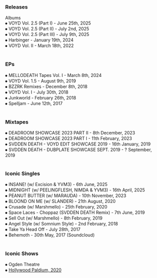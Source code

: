 ### Releases
Albums<br>
⦁	VOYD Vol. 2.5 (Part I) - June 25th, 2025<br>
⦁	VOYD Vol. 2.5 (Part II) - July 2nd, 2025<br>
⦁	VOYD Vol. 2.5 (Part III) - July 9th, 2025<br>
⦁	Harbinger - January 19th, 2024<br>
⦁	VOYD Vol. II - March 18th, 2022<br>
<br>
### EPs<br>
⦁	MELLODEATH Tapes Vol. I - March 8th, 2024<br>
⦁	VOYD Vol. 1.5 - August 9th, 2019<br>
⦁	BZZRK Remixes - December 8th, 2018<br>
⦁	VOYD Vol. I - July 30th, 2018<br>
⦁	Junkworld - February 26th, 2018<br>
⦁	Spelljam - June 12th, 2017<br>
<br>
### Mixtapes<br>
⦁	DEADROOM SHOWCASE 2023 PART II - 8th December, 2023<br>
⦁	DEADROOM SHOWCASE 2023 PART I - 11th February, 2023<br>
⦁	SVDDEN DEATH - VOYD EDIT SHOWCASE 2019 - 16th January, 2019<br>
⦁	SVDDEN DEATH - DUBPLATE SHOWCASE SEPT. 2019 - ? September, 2019<br>
<br>
### Iconic Singles<br>
⦁	INSANE! (w/ Excision & YVM3) - 6th June, 2025<br>
⦁	MIDNIGHT (w/ PEELINGFLESH, NIMDA & YVM3) - 16th April, 2025<br>
⦁	PEANUT BUTTER (w/ MARAUDA) - 10th November, 2023<br>
⦁	BLOOND ON ME (w/ SLANDER) - 21th August, 2020<br>
⦁	Crusade (w/ Marshmello) - 25th February, 2020<br>
⦁	Space Laces - Choppaz (SVDDEN DEATH Remix) - 7th June, 2019<br>
⦁	Sell Out (w/ Marshmello) - 8th February, 2019<br>
⦁	Angel Style (w/ Somnium Style) - 2nd February, 2018<br>
⦁	Take Ya Head Off - July 28th, 2017<br>
⦁	Behemoth - 30th May, 2017 (Soundcloud)<br>
<br>
### Iconic Shows
⦁	Ogden Theatre<br>
⦁	[Hollywood Paldium, 2020](https://www.instagram.com/p/B8mm_RGnpwx/)<br>
